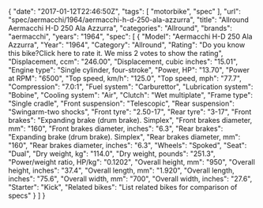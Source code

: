 {
    "date": "2017-01-12T22:46:50Z",
    "tags": [
        "motorbike",
        "spec"
    ],
    "url": "spec\/aermacchi\/1964\/aermacchi-h-d-250-ala-azzurra",
    "title": "Allround Aermacchi H-D 250 Ala Azzurra",
    "categories": "Allround",
    "brands": "aermacchi",
    "years": "1964",
    "spec": [
        {
            "Model": "Aermacchi H-D 250 Ala Azzurra",
            "Year": "1964",
            "Category": "Allround",
            "Rating": "Do you know this bike?Click here to rate it. We miss 2 votes to show the rating",
            "Displacement, ccm": "246.00",
            "Displacement, cubic inches": "15.01",
            "Engine type": "Single cylinder, four-stroke",
            "Power, HP": "13.70",
            "Power at RPM": "6500",
            "Top speed, km\/h": "125.0",
            "Top speed, mph": "77.7",
            "Compression": "7.0:1",
            "Fuel system": "Carburettor",
            "Lubrication system": "Bobine",
            "Cooling system": "Air",
            "Clutch": "Wet multiplate",
            "Frame type": "Single cradle",
            "Front suspension": "Telescopic",
            "Rear suspension": "Swingarm-two shocks",
            "Front tyre": "2.50-17",
            "Rear tyre": "3-17",
            "Front brakes": "Expanding brake (drum brake). Simplex",
            "Front brakes diameter, mm": "160",
            "Front brakes diameter, inches": "6.3",
            "Rear brakes": "Expanding brake (drum brake). Simplex",
            "Rear brakes diameter, mm": "160",
            "Rear brakes diameter, inches": "6.3",
            "Wheels": "Spoked",
            "Seat": "Dual",
            "Dry weight, kg": "114.0",
            "Dry weight, pounds": "251.3",
            "Power\/weight ratio, HP\/kg": "0.1202",
            "Overall height, mm": "950",
            "Overall height, inches": "37.4",
            "Overall length, mm": "1.920",
            "Overall length, inches": "75.6",
            "Overall width, mm": "700",
            "Overall width, inches": "27.6",
            "Starter": "Kick",
            "Related bikes": "List related bikes for comparison of specs"
        }
    ]
}